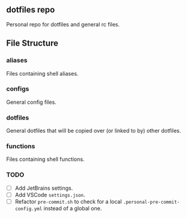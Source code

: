 ## dotfiles repo

Personal repo for dotfiles and general rc files.

## File Structure

### aliases

Files containing shell aliases.

### configs

General config files.

### dotfiles

General dotfiles that will be copied over (or linked to by) other dotfiles.

### functions

Files containing shell functions.

### TODO

- [ ] Add JetBrains settings.
- [ ] Add VSCode `settings.json`.
- [ ] Refactor `pre-commit.sh` to check for a local `.personal-pre-commit-config.yml` instead of a global one.
